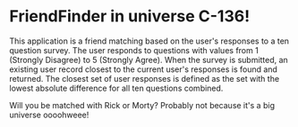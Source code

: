 # FriendFinder in universe C-136!
This application is a friend matching based on the user's responses to a ten question survey. The user responds to questions with values from 1 (Strongly Disagree) to 5 (Strongly Agree). When the survey is submitted, an existing user record closest to the current user's responses is found and returned. The closest set of user responses is defined as the set with the lowest absolute difference for all ten questions combined.

Will you be matched with Rick or Morty? Probably not because it's a big universe oooohweee!
